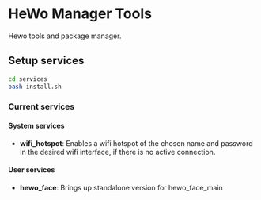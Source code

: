 # HeWo Manager Tools

Hewo tools and package manager. 


## Setup services
```bash
cd services
bash install.sh
```
### Current services
#### System services
- **wifi_hotspot**: Enables a wifi hotspot of the chosen name and password in the desired wifi interface, if there is no active connection.

#### User services
- **hewo_face**: Brings up standalone version for hewo_face_main
